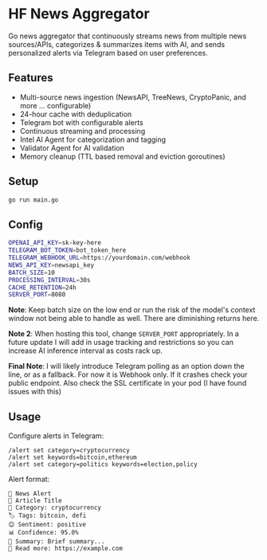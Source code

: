 # HF News Aggregator

Go news aggregator that continuously streams news from multiple news sources/APIs, categorizes & summarizes items with AI, and sends personalized alerts via Telegram based on user preferences.

## Features

- Multi-source news ingestion (NewsAPI, TreeNews, CryptoPanic, and more ... configurable)
- 24-hour cache with deduplication
- Telegram bot with configurable alerts
- Continuous streaming and processing
- Intel AI Agent for categorization and tagging
- Validator Agent for AI validation
- Memory cleanup (TTL based removal and eviction goroutines)

## Setup

```bash
go run main.go
```

## Config

```bash
OPENAI_API_KEY=sk-key-here
TELEGRAM_BOT_TOKEN=bot_token_here
TELEGRAM_WEBHOOK_URL=https://yourdomain.com/webhook
NEWS_API_KEY=newsapi_key
BATCH_SIZE=10
PROCESSING_INTERVAL=30s
CACHE_RETENTION=24h
SERVER_PORT=8080
```
**Note**: Keep batch size on the low end or run the risk of the model's context window not being able to handle as well. There are diminishing returns here.

**Note 2**: When hosting this tool, change `SERVER_PORT` appropriately. In a future update I will add in usage tracking and restrictions so you can increase AI inference interval as costs rack up.

**Final Note**: I will likely introduce Telegram polling as an option down the line, or as a fallback. For now it is Webhook only. If it crashes check your public endpoint. Also check the SSL certificate in your pod (I have found issues with this)

## Usage

Configure alerts in Telegram:

```
/alert set category=cryptocurrency
/alert set keywords=bitcoin,ethereum
/alert set category=politics keywords=election,policy
```

Alert format:
```
🚨 News Alert
📰 Article Title
📂 Category: cryptocurrency
🏷️ Tags: bitcoin, defi
😊 Sentiment: positive
📊 Confidence: 95.0%
📝 Summary: Brief summary...
🔗 Read more: https://example.com
```

